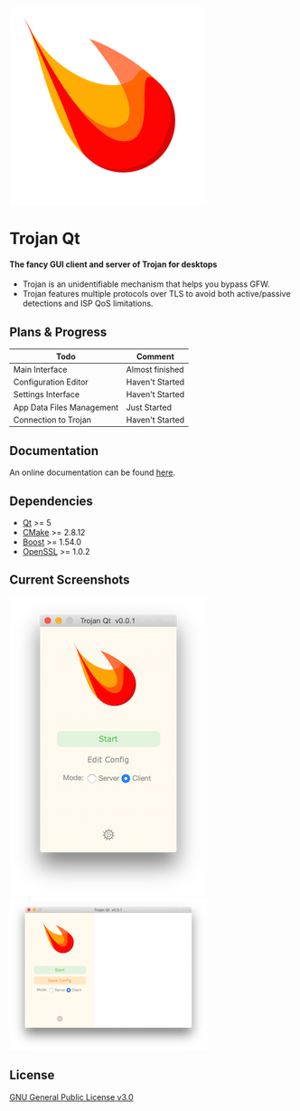 ![TrojanQt](./screenshot/logo-350.png)
# Trojan Qt
#### The fancy GUI client and server of Trojan for desktops
* Trojan is an unidentifiable mechanism that helps you bypass GFW.
* Trojan features multiple protocols over TLS to avoid both active/passive detections and ISP QoS limitations.

## Plans & Progress

Todo | Comment
------- | -------
Main Interface | Almost finished
Configuration Editor | Haven't Started
Settings Interface | Haven't Started
App Data Files Management | Just Started
Connection to Trojan | Haven't Started

## Documentation
An online documentation can be found [here](https://trojan-gfw.github.io/trojan/).

## Dependencies
- [Qt](https://qt.io/) >= 5
- [CMake](https://cmake.org/) >= 2.8.12
- [Boost](http://www.boost.org/) >= 1.54.0
- [OpenSSL](https://www.openssl.org/) >= 1.0.2

## Current Screenshots
![1](./screenshot/Mar0.png)
![1](./screenshot/Mar1.png)

## License
[GNU General Public License v3.0](LICENSE)



